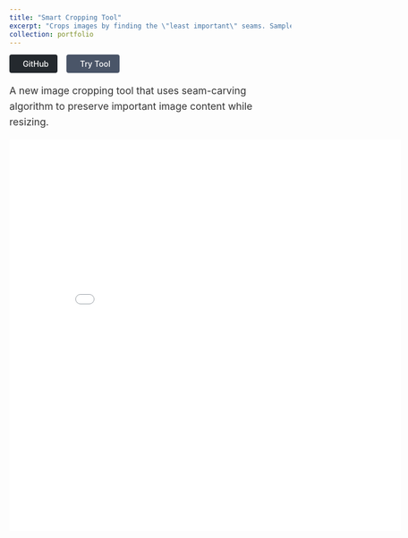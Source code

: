 ```yaml
---
title: "Smart Cropping Tool"
excerpt: "Crops images by finding the \"least important\" seams. Sample of full website."
collection: portfolio
---
```


<style>
.project__buttons {
    display: flex;
    gap: 1rem;
    margin-bottom: 1rem;
}

.btn {
    display: inline-flex;
    align-items: center;
    padding: 0.5rem 1rem;
    border-radius: 4px;
    font-weight: 500;
    transition: all 0.2s ease;
}

.btn--github {
    background-color: #24292e;
    color: white;
}

.btn--demo {
    background-color: #4a5568;
    color: white;
}

.btn:hover {
    opacity: 0.9;
    transform: translateY(-1px);
}

.btn i {
    margin-right: 0.5rem;
}

.project__summary {
    font-size: 1.1rem;
    line-height: 1.6;
    color: #333;
}

.methods-grid {
    display: grid;
    grid-template-columns: repeat(2, 1fr);
    gap: 1.5rem;
}

.method-card {
    background: #f8f9fa;
    padding: 1.25rem;
    border-radius: 6px;
    border: 1px solid #e9ecef;
}

.method-card h4 {
    color: #2d3748;
    margin: 0 0 0.75rem 0;
    font-size: 1.1rem;
    font-weight: 600;
}

.method-card p {
    margin: 0;
    color: #4a5568;
    font-size: 0.95rem;
    line-height: 1.5;
}
</style>

<div class="project__buttons">
    <a href="https://github.com/rishikeshbadari/image-resizer" class="btn btn--github" title="View on GitHub" style="text-decoration: none;">
        <i class="fab fa-github" aria-hidden="true"></i><span>GitHub</span>
    </a>
    <a href="/image-resizer/image-resizer.html" class="btn btn--demo" title="Try Tool" style="text-decoration: none;">
        <i class="fas fa-crop-alt" aria-hidden="true"></i><span>Try Tool</span>
    </a>
</div>

<div class="project__summary">
    <p>A new image cropping tool that uses seam-carving algorithm to preserve important image content while resizing.</p>
</div>

<iframe src="/image-resizer/image-resizer.html" width="700" height="700" style="border: none;"></iframe>